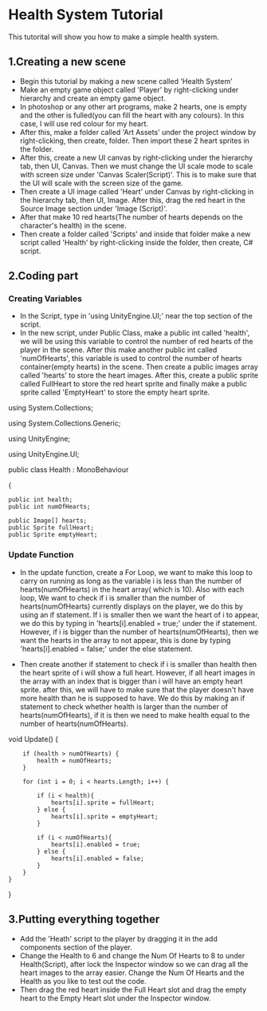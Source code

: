 # Health System Tutorial 
This tutorital will show you how to make a simple health system.
## 1.Creating a new scene 
- Begin this tutorial by making a new scene called 'Health System'
- Make an empty game object called 'Player' by right-clicking under hierarchy and create an empty game object. 
- In photoshop or any other art programs, make 2 hearts, one is empty and the other is fulled(you can fill the heart with any colours). In this case, I will use red colour for my heart.
- After this, make a folder called 'Art Assets' under the project window by right-clicking, then create, folder. Then import these 2 heart sprites in the folder.   
- After this, create a new UI canvas by right-clicking under the hierarchy tab, then UI, Canvas. Then we must change the UI scale mode to scale with screen size under 'Canvas Scaler(Script)'. This is to make sure that the UI will scale with the screen size of the game.
- Then create a UI image called 'Heart' under Canvas by right-clicking in the hierarchy tab, then UI, Image. After this, drag the red heart in the Source Image section under 'Image (Script)'.
- After that make 10 red hearts(The number of hearts depends on the character's health) in the scene.
- Then create a folder called 'Scripts' and inside that folder make a new script called 'Health' by right-clicking inside the folder, then create, C# script.

## 2.Coding part
### Creating Variables
- In the Script, type in 'using UnityEngine.UI;' near the top section of the script.
- In the new script, under Public Class, make a public int called 'health', we will be using this variable to control the number of red hearts of the player in the scene. After this make another public int called 'numOfHearts', this variable is used to control the number of hearts container(empty hearts) in the scene. Then create a public images array called 'hearts' to store the heart images. After this, create a public sprite called FullHeart to store the red heart sprite and finally make a public sprite called 'EmptyHeart' to store the empty heart sprite.

using System.Collections;

using System.Collections.Generic;

using UnityEngine;

using UnityEngine.UI;

public class Health : MonoBehaviour

{

    public int health;
    public int numOfHearts;

    public Image[] hearts;
    public Sprite fullHeart;
    public Sprite emptyHeart;


### Update Function
- In the update function, create a For Loop, we want to make this loop to carry on running as long as the variable i is less than the number of hearts(numOfHearts) in the heart array( which is 10). Also with each loop, We want to check if i is smaller than the number of hearts(numOfHearts) currently displays on the player, we do this by using an if statement. If i is smaller then we want the heart of i to appear, we do this by typing in 'hearts[i].enabled = true;' under the if statement. However, if i is bigger than the number of hearts(numOfHearts), then we want the hearts in the array to not appear, this is done by typing 'hearts[i].enabled = false;' under the else statement. 

- Then create another if statement to check if i is smaller than health then the heart sprite of i will show a full heart. However, if all heart images in the array with an index that is bigger than i will have an empty heart sprite. after this, we will have to make sure that the player doesn't have more health than he is supposed to have. We do this by making an if statement to check whether health is larger than the number of hearts(numOfHearts), if it is then we need to make health equal to the number of hearts(numOfHearts).


 void Update()
    {
    
        if (health > numOfHearts) {
            health = numOfHearts;
        }

        for (int i = 0; i < hearts.Length; i++) {
            
            if (i < health){
                hearts[i].sprite = fullHeart;
            } else {
                hearts[i].sprite = emptyHeart;
            }

            if (i < numOfHearts){
                hearts[i].enabled = true;
            } else {
                hearts[i].enabled = false;
            }
        }
    }
}

## 3.Putting everything together
- Add the 'Heath' script to the player by dragging it in the add components section of the player. 
- Change the Health to 6 and change the Num Of Hearts to 8 to under Health(Script), after lock the Inspector window so we can drag all the heart images to the array easier. Change the Num Of Hearts and the Health as you like to test out the code.
- Then drag the red heart inside the Full Heart slot and drag the empty heart to the Empty Heart slot under the Inspector window.

